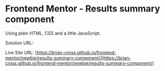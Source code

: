 # Frontend Mentor - Results summary component

Using plain HTML, CSS and a little JavaScript.

Solution URL:

Live Site URL: [https://brian-cross.github.io/frontend-mentor/newbie/results-summary-component/](https://brian-cross.github.io/frontend-mentor/newbie/results-summary-component/)
